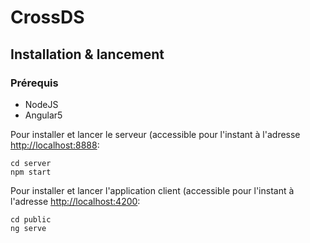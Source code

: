 # CrossDS

## Installation & lancement

### Prérequis
- NodeJS
- Angular5

Pour installer et lancer le serveur (accessible pour l'instant à l'adresse [http://localhost:8888](http://localhost:8888): 
``` 
cd server
npm start
```


Pour installer et lancer l'application client (accessible pour l'instant à l'adresse [http://localhost:4200](http://localhost:4200): 
``` 
cd public
ng serve
```

